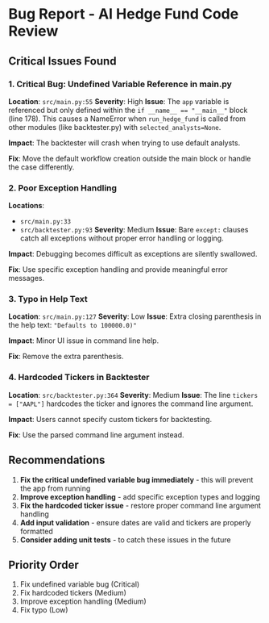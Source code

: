 # Bug Report - AI Hedge Fund Code Review

## Critical Issues Found

### 1. **Critical Bug: Undefined Variable Reference in main.py**
**Location**: `src/main.py:55`
**Severity**: High
**Issue**: The `app` variable is referenced but only defined within the `if __name__ == "__main__"` block (line 178). This causes a NameError when `run_hedge_fund` is called from other modules (like backtester.py) with `selected_analysts=None`.

**Impact**: The backtester will crash when trying to use default analysts.

**Fix**: Move the default workflow creation outside the main block or handle the case differently.

### 2. **Poor Exception Handling**
**Locations**: 
- `src/main.py:33` 
- `src/backtester.py:93`
**Severity**: Medium
**Issue**: Bare `except:` clauses catch all exceptions without proper error handling or logging.

**Impact**: Debugging becomes difficult as exceptions are silently swallowed.

**Fix**: Use specific exception handling and provide meaningful error messages.

### 3. **Typo in Help Text**
**Location**: `src/main.py:127`
**Severity**: Low
**Issue**: Extra closing parenthesis in the help text: `"Defaults to 100000.0)"`

**Impact**: Minor UI issue in command line help.

**Fix**: Remove the extra parenthesis.

### 4. **Hardcoded Tickers in Backtester**
**Location**: `src/backtester.py:364`
**Severity**: Medium
**Issue**: The line `tickers = ["AAPL"]` hardcodes the ticker and ignores the command line argument.

**Impact**: Users cannot specify custom tickers for backtesting.

**Fix**: Use the parsed command line argument instead.

## Recommendations

1. **Fix the critical undefined variable bug immediately** - this will prevent the app from running
2. **Improve exception handling** - add specific exception types and logging
3. **Fix the hardcoded ticker issue** - restore proper command line argument handling
4. **Add input validation** - ensure dates are valid and tickers are properly formatted
5. **Consider adding unit tests** - to catch these issues in the future

## Priority Order
1. Fix undefined variable bug (Critical)
2. Fix hardcoded tickers (Medium)
3. Improve exception handling (Medium)
4. Fix typo (Low)